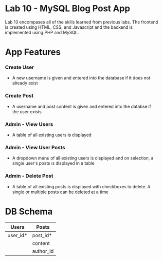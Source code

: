 # Lab 10 - MySQL Blog Post App
Lab 10 encompases all of the skills learned from previous labs. The frontend is created using HTML, CSS, and Javascript and the backend is implemented using PHP and MySQL.

# App Features
### Create User
- A new username is given and entered into the database if it does not already exist
### Create Post
- A username and post content is given and entered into the databse if the user exists
### Admin - View Users
- A table of all existing users is displayed
### Admin - View User Posts
- A dropdown menu of all existing users is displayed and on selection, a single user's posts is displayed in a table
### Admin - Delete Post
- A table of all existing posts is displayed with checkboxes to delete. A single or multiple posts can be deleted at a time

# DB Schema
|   Users   |   Posts  |
|-----------|----------|
|  user_id* | post_id* |
|           | content  |
|           | author_id|